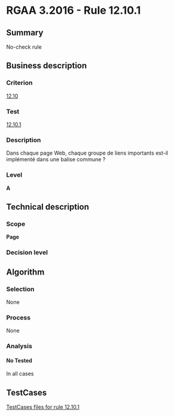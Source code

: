 # RGAA 3.2016 - Rule 12.10.1

## Summary
No-check rule


## Business description

### Criterion
[12.10](http://references.modernisation.gouv.fr/rgaa-accessibilite/criteres.html#crit-12-10)

### Test
[12.10.1](http://references.modernisation.gouv.fr/rgaa-accessibilite/criteres.html#test-12-10-1)

### Description
Dans chaque page Web, chaque groupe de liens importants est-il implémenté dans une balise commune ?

### Level
**A**


## Technical description

### Scope
**Page**

### Decision level


## Algorithm

### Selection
None

### Process
None

### Analysis

#### No Tested
In all cases


##  TestCases

[TestCases files for rule 12.10.1](https://github.com/Asqatasun/Asqatasun/tree/RGAA_3.2016/rules/rules-rgaa3.2016/src/test/resources/testcases/rgaa32016/Rgaa32016Rule121001/)



